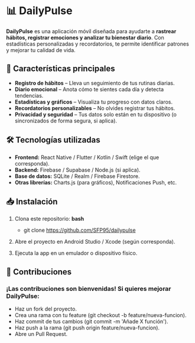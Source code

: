 # 📊 DailyPulse

**DailyPulse** es una aplicación móvil diseñada para ayudarte a **rastrear hábitos, 
registrar emociones y analizar tu bienestar diario**. Con estadísticas personalizadas 
y recordatorios, te permite identificar patrones y mejorar tu calidad de vida.

## 🚀 Características principales

- **Registro de hábitos** – Lleva un seguimiento de tus rutinas diarias.  
- **Diario emocional** – Anota cómo te sientes cada día y detecta tendencias.  
- **Estadísticas y gráficos** – Visualiza tu progreso con datos claros.  
- **Recordatorios personalizables** – No olvides registrar tus hábitos.  
- **Privacidad y seguridad** – Tus datos solo están en tu dispositivo (o sincronizados de forma segura, si aplica).

## 🛠 Tecnologías utilizadas

- **Frontend:** React Native / Flutter / Kotlin / Swift (elige el que corresponda).
- **Backend:** Firebase / Supabase / Node.js (si aplica).
- **Base de datos:** SQLite / Realm / Firebase Firestore.
- **Otras librerías:** Charts.js (para gráficos), Notificaciones Push, etc.

## 📥 Instalación

1. Clona este repositorio:
   **bash**
   - git clone https://github.com/SFP95/dailypulse

2. Abre el proyecto en Android Studio / Xcode (según corresponda).

3. Ejecuta la app en un emulador o dispositivo físico.

## 🤝 Contribuciones

### ¡Las contribuciones son bienvenidas! Si quieres mejorar DailyPulse:

  - Haz un fork del proyecto.
  - Crea una rama con tu feature (git checkout -b feature/nueva-funcion).
  - Haz commit de tus cambios (git commit -m 'Añade X función').
  - Haz push a la rama (git push origin feature/nueva-funcion).
  - Abre un Pull Request.
